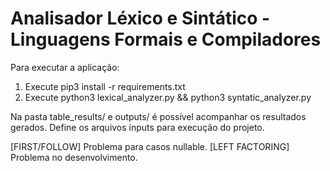 # Analisador Léxico  e Sintático - Linguagens Formais e Compiladores

Para executar a aplicação:
1) Execute pip3 install -r requirements.txt
2) Execute python3 lexical_analyzer.py && python3 syntatic_analyzer.py

Na pasta table_results/ e outputs/ é possível acompanhar os resultados gerados. 
Define os arquivos inputs para execução do projeto.

[FIRST/FOLLOW] Problema para casos nullable.
[LEFT FACTORING] Problema no desenvolvimento.
